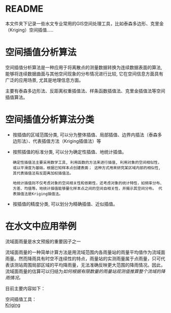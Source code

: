 # README
本文件夹下记录一些水文专业常用的GIS空间处理工具，比如泰森多边形、克里金（Kriging）空间插值.....
# 空间插值分析算法

空间插值分析算法是一种应用于将离散点的测量数据转换为连续数据表面的算法, 能够将连续数据曲面与其他空间现象的分布情况进行比较, 它在空间信息方面具有广泛的应用场景, 尤其是地理信息方面。   

主要有泰森多边形法、反距离权重插值法、样条函数插值法、克里金插值法等空间插值算法。  
 
# 空间插值分析算法分类
   - 按插值的区域范围分类, 可以分为整体插值、局部插值、边界内插法（泰森多边形法）、代表插值方法（Kriging插值法）等  
   
   - 按照插值的标准分类, 可以分为确定性插值、地统计插值。
   
         确定性插值法主要采用数学工具, 利用函数的方法来进行插值, 利用对象的空间相似性，或以平滑度为基础，根据已知样本点创建表面； 这种方式用来研究某区域内部的相似性, 其代表插值法有反距离加权插值法。 
     
         地统计插值则不仅考虑对象的空间相关性和依赖性，还考虑对象的统计特性，如频率分布、方差、均值等。地统计插值能够量化样本点之间的空间自相关性，并揭示其空间分布。 代表插值法是Kriging插值法。 
     
   - 按插值的精度分类, 可以划分为精确插值、近似插值。
   
# 在水文中应用举例
流域面雨量是水文预报的重要因子之一    

流域面雨量的一种简单计算方法是用流域范围内各雨量站的雨量平均值作为流域面雨量。然而降雨具有时空不连续性的特点，雨量站的实测雨量属于点雨量，只可代表该测站周围局部区域的平均降雨量，无法准确反映更大范围的降雨情况。因此，流域面雨量的估算可以归结为*如何根据有限数量的雨量站观测值推算整个流域的降雨情况。* 

目前主要内容如下：

空间插值工具：  
[Kriging](https://github.com/GeoStat-Framework/PyKrige)
